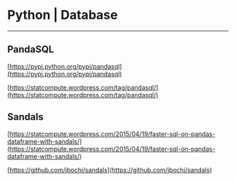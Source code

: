 # Python | Database

---

## PandaSQL

[https://pypi.python.org/pypi/pandasql](https://pypi.python.org/pypi/pandasql)

[https://statcompute.wordpress.com/tag/pandasql/](https://statcompute.wordpress.com/tag/pandasql/)


## Sandals

[https://statcompute.wordpress.com/2015/04/19/faster-sql-on-pandas-dataframe-with-sandals/](https://statcompute.wordpress.com/2015/04/19/faster-sql-on-pandas-dataframe-with-sandals/)

[https://github.com/jbochi/sandals](https://github.com/jbochi/sandals)